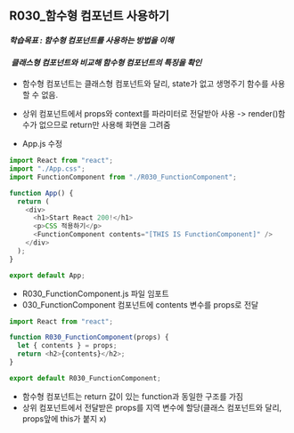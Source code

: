 ## R030\_함수형 컴포넌트 사용하기

#### **_학습목표 : 함수형 컴포넌트를 사용하는 방법을 이해_**

####  **_클래스형 컴포넌트와 비교해 함수형 컴포넌트의 특징을 확인_** 

- 함수형 컴포넌트는 클래스형 컴포넌트와 달리, state가 없고 생명주기 함수를 사용할 수 없음.
- 상위 컴포넌트에서 props와 context를 파라미터로 전달받아 사용 -> render()함수가 없으므로 return만 사용해 화면을 그려줌

- App.js 수정

```js
import React from "react";
import "./App.css";
import FunctionComponent from "./R030_FunctionComponent";

function App() {
  return (
    <div>
      <h1>Start React 200!</h1>
      <p>CSS 적용하기</p>
      <FunctionComponent contents="[THIS IS FunctionComponent]" />
    </div>
  );
}

export default App;
```

- R030_FunctionComponent.js 파일 임포트
- 030_FunctionComponent 컴포넌트에 contents 변수를 props로 전달

```js
import React from "react";

function R030_FunctionComponent(props) {
  let { contents } = props;
  return <h2>{contents}</h2>;
}

export default R030_FunctionComponent;
```

-   함수형 컴포넌트는 return 값이 있는 function과 동일한 구조를 가짐
-   상위 컴포넌트에서 전달받은 props를 지역 변수에 할당(클래스 컴포넌트와 달리, props앞에 this가 붙지 x)


